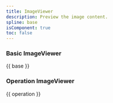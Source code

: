 ```yaml
---
title: ImageViewer
description: Preview the image content.
spline: base
isComponent: true
toc: false
---
```


### Basic ImageViewer

{{ base }}

### Operation ImageViewer

{{ operation }}
